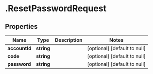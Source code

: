 # .ResetPasswordRequest

## Properties
Name | Type | Description | Notes
------------ | ------------- | ------------- | -------------
**accountId** | **string** |  | [optional] [default to null]
**code** | **string** |  | [optional] [default to null]
**password** | **string** |  | [optional] [default to null]


